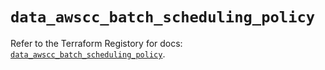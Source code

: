 # `data_awscc_batch_scheduling_policy`

Refer to the Terraform Registory for docs: [`data_awscc_batch_scheduling_policy`](https://registry.terraform.io/providers/hashicorp/awscc/0.70.0/docs/data-sources/batch_scheduling_policy).

